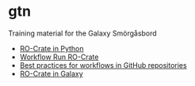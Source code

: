 # gtn

Training material for the Galaxy Smörgåsbord

* [RO-Crate in Python](https://by-covid.github.io/gtn/ro-crate-in-python/)
* [Workflow Run RO-Crate](https://by-covid.github.io/gtn/workflow-run-ro-crate/)
* [Best practices for workflows in GitHub repositories](https://by-covid.github.io/gtn/galaxy-best-practices/)
* [RO-Crate in Galaxy](https://by-covid.github.io/gtn/ro-crate-in-galaxy/)
